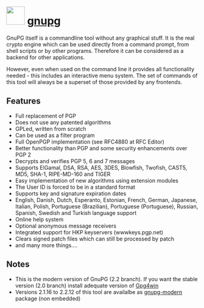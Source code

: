 # <img src="https://cdn.jsdelivr.net/gh/chocolatey-community/chocolatey-coreteampackages@901944b6fe60360ef2764c9fc53fe69dee99abd5/icons/gnupg.png" width="48" height="48"/> [gnupg](https://chocolatey.org/packages/gnupg-modern)

GnuPG itself is a commandline tool without any graphical stuff. It is the real crypto engine which can be used directly from a command prompt, from shell scripts or by other programs. Therefore it can be considered as a backend for other applications.

However, even when used on the command line it provides all functionality needed - this includes an interactive menu system. The set of commands of this tool will always be a superset of those provided by any frontends.

## Features

- Full replacement of PGP
- Does not use any patented algorithms
- GPLed, written from scratch
- Can be used as a filter program
- Full OpenPGP implementation (see RFC4880 at RFC Editor)
- Better functionality than PGP and some security enhancements over PGP 2
- Decrypts and verifies PGP 5, 6 and 7 messages
- Supports ElGamal, DSA, RSA, AES, 3DES, Blowfish, Twofish, CAST5, MD5, SHA-1, RIPE-MD-160 and TIGER
- Easy implementation of new algorithms using extension modules
- The User ID is forced to be in a standard format
- Supports key and signature expiration dates
- English, Danish, Dutch, Esperanto, Estonian, French, German, Japanese, Italian, Polish, Portuguese (Brazilian), Portuguese (Portuguese), Russian, Spanish, Swedish and Turkish language support
- Online help system
- Optional anonymous message receivers
- Integrated support for HKP keyservers (wwwkeys.pgp.net)
- Clears signed patch files which can still be processed by patch
- and many more things….

## Notes

- This is the modern version of GnuPG (2.2 branch). If you want the stable version (2.0 branch) install adequate version of [Gpg4win](https://chocolatey.org/packages/Gpg4win)
- Versions 2.1.16 to 2.2.12 of this tool are availalbe as [gnupg-modern](https://chocolatey.org/packages/gnupg-modern) package (non embedded)
